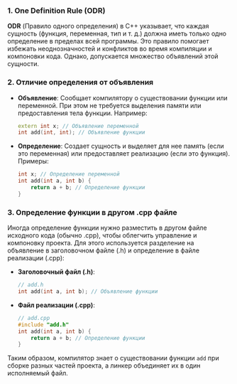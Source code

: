 ### 1. One Definition Rule (ODR)

**ODR** (Правило одного определения) в C++ указывает, что каждая сущность (функция, переменная, тип и т. д.) должна иметь только одно определение в пределах всей программы. Это правило помогает избежать неоднозначностей и конфликтов во время компиляции и компоновки кода. Однако, допускается множество объявлений этой сущности.

### 2. Отличие определения от объявления

- **Объявление**: Сообщает компилятору о существовании функции или переменной. При этом не требуется выделения памяти или предоставления тела функции. Например:
    
    ```cpp
    extern int x; // Объявление переменной
    int add(int, int); // Объявление функции
    ```
    
- **Определение**: Создает сущность и выделяет для нее память (если это переменная) или предоставляет реализацию (если это функция). Примеры:
    
    ```cpp
    int x; // Определение переменной
    int add(int a, int b) {
        return a + b; // Определение функции
    }
    ```
    

### 3. Определение функции в другом .cpp файле

Иногда определение функции нужно разместить в другом файле исходного кода (обычно .cpp), чтобы облегчить управление и компоновку проекта. Для этого используется разделение на объявление в заголовочном файле (.h) и определение в файле реализации (.cpp):

- **Заголовочный файл (.h)**:
    
    ```cpp
    // add.h
    int add(int a, int b); // Объявление функции
    ```
    
- **Файл реализации (.cpp)**:
    
    ```cpp
    // add.cpp
    #include "add.h"
    int add(int a, int b) {
        return a + b; // Определение функции
    }
    ```
    

Таким образом, компилятор знает о существовании функции `add` при сборке разных частей проекта, а линкер объединяет их в один исполняемый файл.